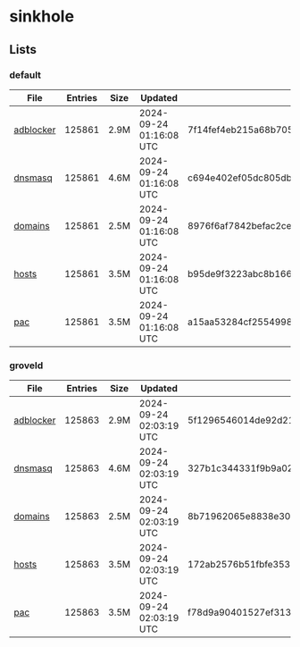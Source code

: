 # sinkhole

## Lists

### default

|File|Entries|Size|Updated|Hash|
|-|-|-|-|-|
|[adblocker](https://raw.githubusercontent.com/groveld/sinkhole/lists/default/adblocker.txt)|125861|2.9M|2024-09-24 01:16:08 UTC|7f14fef4eb215a68b7057074eadf6fb9b213f69279bce82cd4cbb4eb47a0b6c1|
|[dnsmasq](https://raw.githubusercontent.com/groveld/sinkhole/lists/default/dnsmasq.txt)|125861|4.6M|2024-09-24 01:16:08 UTC|c694e402ef05dc805db02040cfe4b7032971213ebb4307c1cc40023dd628604b|
|[domains](https://raw.githubusercontent.com/groveld/sinkhole/lists/default/domains.txt)|125861|2.5M|2024-09-24 01:16:08 UTC|8976f6af7842befac2ce126638141a8328c37fd0b616c6df14e81aaa45cc189d|
|[hosts](https://raw.githubusercontent.com/groveld/sinkhole/lists/default/hosts.txt)|125861|3.5M|2024-09-24 01:16:08 UTC|b95de9f3223abc8b1668b946c7e9d88bd75e871a19b877a1436fe1d06d580b55|
|[pac](https://raw.githubusercontent.com/groveld/sinkhole/lists/default/pac.txt)|125861|3.5M|2024-09-24 01:16:08 UTC|a15aa53284cf2554998cc21e2851e20532275f5b65d7288f228b5ceada9f25f5|

### groveld

|File|Entries|Size|Updated|Hash|
|-|-|-|-|-|
|[adblocker](https://raw.githubusercontent.com/groveld/sinkhole/lists/groveld/adblocker.txt)|125863|2.9M|2024-09-24 02:03:19 UTC|5f1296546014de92d21be9384797752096bfa96e1246e408ba2257f365f4f099|
|[dnsmasq](https://raw.githubusercontent.com/groveld/sinkhole/lists/groveld/dnsmasq.txt)|125863|4.6M|2024-09-24 02:03:19 UTC|327b1c344331f9b9a0249629009e72432fdc6f350ef4d206530ba28d55753f1e|
|[domains](https://raw.githubusercontent.com/groveld/sinkhole/lists/groveld/domains.txt)|125863|2.5M|2024-09-24 02:03:19 UTC|8b71962065e8838e301adc36d26e3bcfeebd028a72edf51fed33fe422a799ef4|
|[hosts](https://raw.githubusercontent.com/groveld/sinkhole/lists/groveld/hosts.txt)|125863|3.5M|2024-09-24 02:03:19 UTC|172ab2576b51fbfe3530c688b38a65c547d3bec3a3d922374def0a015c91aa1d|
|[pac](https://raw.githubusercontent.com/groveld/sinkhole/lists/groveld/pac.txt)|125863|3.5M|2024-09-24 02:03:19 UTC|f78d9a90401527ef313ca089a1c55f42bf5cdc3487f364c77752bcc93f9d7abf|
